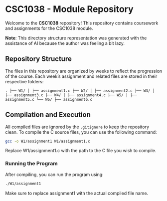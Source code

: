 # CSC1038 - Module Repository

Welcome to the **CSC1038** repository! This repository contains coursework and assignments for the CSC1038 module. 

**Note**: This directory structure representation was generated with the assistance of AI because the author was feeling a bit lazy. 

## Repository Structure

The files in this repository are organized by weeks to reflect the progression of the course. Each week’s assignment and related files are stored in their respective folders:
```
. ├── W1/ │ ├── assignment1.c ├── W2/ │ ├── assignment2.c ├── W3/ │ ├── assignment3.c ├── W4/ │ ├── assignment4.c ├── W5/ │ ├── assignment5.c └── W6/ ├── assignment6.c
```

## Compilation and Execution

All compiled files are ignored by the `.gitignore` to keep the repository clean. To compile the C source files, you can use the following command:

```bash
gcc -o W1/assignment1 W1/assignment1.c
```

Replace W1/assignment1.c with the path to the C file you wish to compile.

### Running the Program

After compiling, you can run the program using:

```bash
./W1/assignment1
```

Make sure to replace assignment1 with the actual compiled file name.
